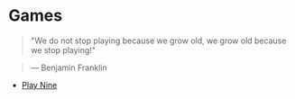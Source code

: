 # Games
> "We do not stop playing because we grow old, we grow old because we stop playing!"  

> ― Benjamin Franklin

- [Play Nine](https://github.com/kantuni/Games/tree/master/Play%20Nine)
